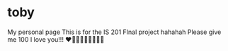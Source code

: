 # toby
My personal page
This is for the IS 201 FInal project hahahah 
Please give me 100 I love you!!! ❤️💚💜💛🤍🖤🌹🌹🌹
